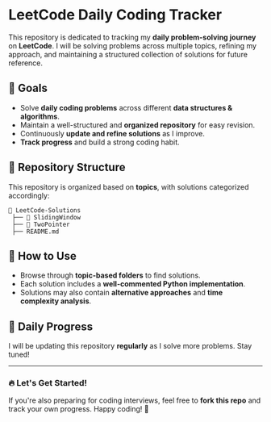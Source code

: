 # LeetCode Daily Coding Tracker  

This repository is dedicated to tracking my **daily problem-solving journey** on **LeetCode**. I will be solving problems across multiple topics, refining my approach, and maintaining a structured collection of solutions for future reference.  

## 📌 Goals  
- Solve **daily coding problems** across different **data structures & algorithms**.  
- Maintain a well-structured and **organized repository** for easy revision.  
- Continuously **update and refine solutions** as I improve.  
- **Track progress** and build a strong coding habit.  

## 📂 Repository Structure  
This repository is organized based on **topics**, with solutions categorized accordingly:  

```
📂 LeetCode-Solutions  
 ├── 📁 SlidingWindow  
 ├── 📁 TwoPointer 
 ├── README.md  
```

## 🚀 How to Use  
- Browse through **topic-based folders** to find solutions.  
- Each solution includes a **well-commented Python implementation**.  
- Solutions may also contain **alternative approaches** and **time complexity analysis**.  

## 📅 Daily Progress  
I will be updating this repository **regularly** as I solve more problems. Stay tuned!  

---

### 🔥 Let's Get Started!  
If you're also preparing for coding interviews, feel free to **fork this repo** and track your own progress. Happy coding! 🚀  